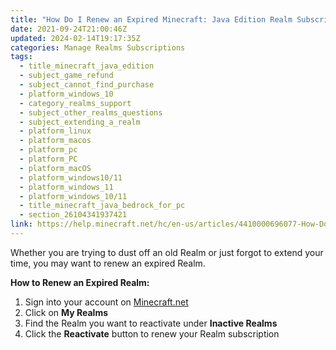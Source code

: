 ```yaml
---
title: "How Do I Renew an Expired Minecraft: Java Edition Realm Subscription?"
date: 2021-09-24T21:00:46Z
updated: 2024-02-14T19:17:35Z
categories: Manage Realms Subscriptions
tags:
  - title_minecraft_java_edition
  - subject_game_refund
  - subject_cannot_find_purchase
  - platform_windows_10
  - category_realms_support
  - subject_other_realms_questions
  - subject_extending_a_realm
  - platform_linux
  - platform_macos
  - platform_pc
  - platform_PC
  - platform_macOS
  - platform_windows10/11
  - platform_windows_11
  - platform_windows_10/11
  - title_minecraft_java_bedrock_for_pc
  - section_26104341937421
link: https://help.minecraft.net/hc/en-us/articles/4410000696077-How-Do-I-Renew-an-Expired-Minecraft-Java-Edition-Realm-Subscription
---
```


Whether you are trying to dust off an old Realm or just forgot to extend your time, you may want to renew an expired Realm.

**How to Renew an Expired Realm:**

1.  Sign into your account on [Minecraft.net](https://www.minecraft.net/en-us/login)
2.  Click on **My Realms**
3.  Find the Realm you want to reactivate under **Inactive Realms**
4.  Click the **Reactivate** button to renew your Realm subscription
